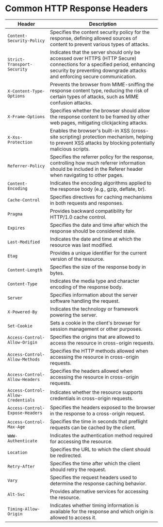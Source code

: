 # Common HTTP Response Headers

| Header                         | Description                                                                                                                                                 |
|--------------------------------|-------------------------------------------------------------------------------------------------------------------------------------------------------------|
| `Content-Security-Policy`      | Specifies the content security policy for the response, defining allowed sources of content to prevent various types of attacks.                            |
| `Strict-Transport-Security`    | Indicates that the server should only be accessed over HTTPS (HTTP Secure) connections for a specified period, enhancing security by preventing downgrade attacks and enforcing secure communication. |
| `X-Content-Type-Options`       | Prevents the browser from MIME-sniffing the response content type, reducing the risk of certain types of attacks, such as MIME confusion attacks.             |
| `X-Frame-Options`              | Specifies whether the browser should allow the response content to be framed by other web pages, mitigating clickjacking attacks.                            |
| `X-Xss-Protection`             | Enables the browser's built-in XSS (cross-site scripting) protection mechanism, helping to prevent XSS attacks by blocking potentially malicious scripts.   |
| `Referrer-Policy`              | Specifies the referrer policy for the response, controlling how much referrer information should be included in the Referer header when navigating to other pages. |
| `Content-Encoding`             | Indicates the encoding algorithms applied to the response body (e.g., gzip, deflate, br).                                                                   |
| `Cache-Control`                | Specifies directives for caching mechanisms in both requests and responses.                                                                                  |
| `Pragma`                       | Provides backward compatibility for HTTP/1.0 cache control.                                                                                                  |
| `Expires`                      | Specifies the date and time after which the response should be considered stale.                                                                             |
| `Last-Modified`                | Indicates the date and time at which the resource was last modified.                                                                                         |
| `Etag`                         | Provides a unique identifier for the current version of the resource.                                                                                        |
| `Content-Length`               | Specifies the size of the response body in bytes.                                                                                                            |
| `Content-Type`                 | Indicates the media type and character encoding of the response body.                                                                                        |
| `Server`                       | Specifies information about the server software handling the request.                                                                                        |
| `X-Powered-By`                 | Indicates the technology or framework powering the server.                                                                                                   |
| `Set-Cookie`                   | Sets a cookie in the client's browser for session management or other purposes.                                                                              |
| `Access-Control-Allow-Origin`  | Specifies the origins that are allowed to access the resource in cross-origin requests.                                                                      |
| `Access-Control-Allow-Methods` | Specifies the HTTP methods allowed when accessing the resource in cross-origin requests.                                                                     |
| `Access-Control-Allow-Headers` | Specifies the headers allowed when accessing the resource in cross-origin requests.                                                                          |
| `Access-Control-Allow-Credentials` | Indicates whether the resource supports credentials in cross-origin requests.                                                                               |
| `Access-Control-Expose-Headers` | Specifies the headers exposed to the browser in the response to a cross-origin request.                                                                     |
| `Access-Control-Max-Age`       | Specifies the time in seconds that preflight requests can be cached by the client.                                                                          |
| `WWW-Authenticate`             | Indicates the authentication method required for accessing the resource.                                                                                     |
| `Location`                     | Specifies the URL to which the client should be redirected.                                                                                                  |
| `Retry-After`                  | Specifies the time after which the client should retry the request.                                                                                          |
| `Vary`                         | Specifies the request headers used to determine the response caching behavior.                                                                               |
| `Alt-Svc`                      | Provides alternative services for accessing the resource.                                                                                                    |
| `Timing-Allow-Origin`          | Indicates whether timing information is available for the response and which origin is allowed to access it.                                                  |
